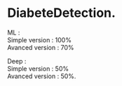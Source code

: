# DiabeteDetection. 

ML :  
Simple version : 100%  
Avanced version : 70%  

Deep :  
Simple version : 50%  
Avanced version : 50%. 
